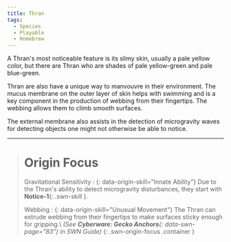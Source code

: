 ```yaml
---
title: Thran
tags:
  - Species
  - Playable
  - Homebrew
---
```


A Thran's most noticeable feature is its slimy skin, usually a pale yellow color, but there are Thran who are shades of pale yellow-green and pale blue-green.

Thran are also have a unique way to manvouvre in their environment. The mucus membrane on the outer layer of skin helps with swimming and is a key component in the production of webbing from their fingertips. The webbing allows them to climb smooth surfaces.

The external membrane also assists in the detection of microgravity waves for detecting objects one might not otherwise be able to notice.

---

> # Origin Focus
>
> Gravitational Sensitivity
> : {: data-origin-skill="Innate Ability"} Due to the Thran's ability to detect microgravity disturbances, they start with **Notice-1**{: .swn-skill }.
>
> Webbing
> : {: data-origin-skill="Unusual Movement"} The Thran can extrude webbing from their fingertips to make surfaces sticky enough for gripping.\\
> *(See **Cyberware: Gecko Anchors**{: data-swn-page="83"} in SWN Guide)*
{: .swn-origin-focus .container }
